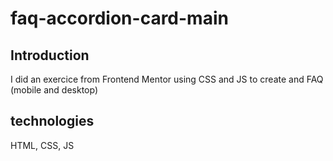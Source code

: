 # faq-accordion-card-main
## Introduction
I did an exercice from Frontend Mentor using CSS and JS to create and FAQ (mobile and desktop) 
## technologies 
HTML, CSS, JS

